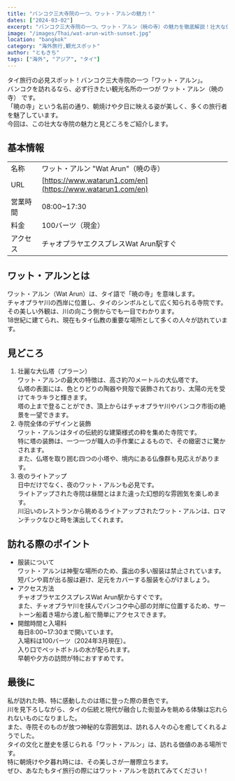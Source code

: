 ```yaml
---
title: "バンコク三大寺院の一つ、ワット・アルンの魅力！"
dates: ["2024-03-02"]
excerpt: "バンコク三大寺院の一つ、ワット・アルン（暁の寺）の魅力を徹底解説！壮大な仏塔や美しい装飾、ライトアップなど、訪れるべき理由が満載。朝焼けや夕焼けに映える神秘的な寺院を堪能しよう。"
image: "/images/Thai/wat-arun-with-sunset.jpg"
location: "bangkok"
category: "海外旅行,観光スポット"
author: "ともきち"
tags: ["海外", "アジア", "タイ"]
---
```


タイ旅行の必見スポット！バンコク三大寺院の一つ「ワット・アルン」。  
バンコクを訪れるなら、必ず行きたい観光名所の一つが ワット・アルン（暁の寺） です。  
「暁の寺」という名前の通り、朝焼けや夕日に映える姿が美しく、多くの旅行者を魅了しています。  
今回は、この壮大な寺院の魅力と見どころをご紹介します。

## 基本情報

|          |                                                            |
| -------- | ---------------------------------------------------------- |
| 名称     | ワット・アルン "Wat Arun"（暁の寺）                        |
| URL      | [https://www.watarun1.com/en](https://www.watarun1.com/en) |
| 営業時間 | 08:00~17:30                                                |
| 料金     | 100バーツ（現金）                                          |
| アクセス | チャオプラヤエクスプレスWat Arun駅すぐ                     |

## ワット・アルンとは

ワット・アルン（Wat Arun）は、タイ語で「暁の寺」を意味します。  
チャオプラヤ川の西岸に位置し、タイのシンボルとして広く知られる寺院です。  
その美しい外観は、川の向こう側からでも一目でわかります。  
18世紀に建てられ、現在もタイ仏教の重要な場所として多くの人々が訪れています。

## 見どころ

1. 壮麗な大仏塔（プラーン）  
   ワット・アルンの最大の特徴は、高さ約70メートルの大仏塔です。  
   仏塔の表面には、色とりどりの陶器や貝殻で装飾されており、太陽の光を受けてキラキラと輝きます。  
   塔の上まで登ることができ、頂上からはチャオプラヤ川やバンコク市街の絶景を一望できます。
2. 寺院全体のデザインと装飾  
   ワット・アルンはタイの伝統的な建築様式の粋を集めた寺院です。  
   特に塔の装飾は、一つ一つが職人の手作業によるもので、その緻密さに驚かされます。  
   また、仏塔を取り囲む四つの小塔や、境内にある仏像群も見応えがあります。
3. 夜のライトアップ  
   日中だけでなく、夜のワット・アルンも必見です。  
   ライトアップされた寺院は昼間とはまた違った幻想的な雰囲気を楽しめます。  
   川沿いのレストランから眺めるライトアップされたワット・アルンは、ロマンチックなひと時を演出してくれます。

## 訪れる際のポイント

- 服装について  
  ワット・アルンは神聖な場所のため、露出の多い服装は禁止されています。  
  短パンや肩が出る服は避け、足元をカバーする服装を心がけましょう。
- アクセス方法  
  チャオプラヤエクスプレスWat Arun駅からすぐです。  
  また、チャオプラヤ川を挟んでバンコク中心部の対岸に位置するため、サートーン船着き場から渡し船で簡単にアクセスできます。
- 開館時間と入場料  
  毎日8:00~17:30まで開いています。  
  入場料は100バーツ（2024年3月現在）。  
  入り口でペットボトルの水が配られます。  
  早朝や夕方の訪問が特におすすめです。

## 最後に

私が訪れた時、特に感動したのは塔に登った際の景色です。  
川を見下ろしながら、タイの伝統と現代が融合した街並みを眺める体験は忘れられないものになりました。  
また、寺院そのものが放つ神秘的な雰囲気は、訪れる人々の心を癒してくれるようでした。  
タイの文化と歴史を感じられる「ワット・アルン」は、訪れる価値のある場所です。  
特に朝焼けや夕暮れ時には、その美しさが一層際立ちます。  
ぜひ、あなたもタイ旅行の際にはワット・アルンを訪れてみてください！
